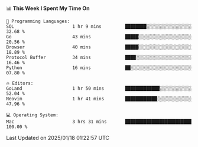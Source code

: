 <!--START_SECTION:waka-->
📊 **This Week I Spent My Time On** 

```text
💬 Programming Languages: 
SQL                      1 hr 9 mins         ████████░░░░░░░░░░░░░░░░░   32.68 % 
Go                       43 mins             █████░░░░░░░░░░░░░░░░░░░░   20.56 % 
Browser                  40 mins             █████░░░░░░░░░░░░░░░░░░░░   18.89 % 
Protocol Buffer          34 mins             ████░░░░░░░░░░░░░░░░░░░░░   16.46 % 
Python                   16 mins             ██░░░░░░░░░░░░░░░░░░░░░░░   07.80 % 

🔥 Editors: 
GoLand                   1 hr 50 mins        █████████████░░░░░░░░░░░░   52.04 % 
Neovim                   1 hr 41 mins        ████████████░░░░░░░░░░░░░   47.96 % 

💻 Operating System: 
Mac                      3 hrs 31 mins       █████████████████████████   100.00 % 
```


 Last Updated on 2025/01/18 01:22:57 UTC
<!--END_SECTION:waka-->
